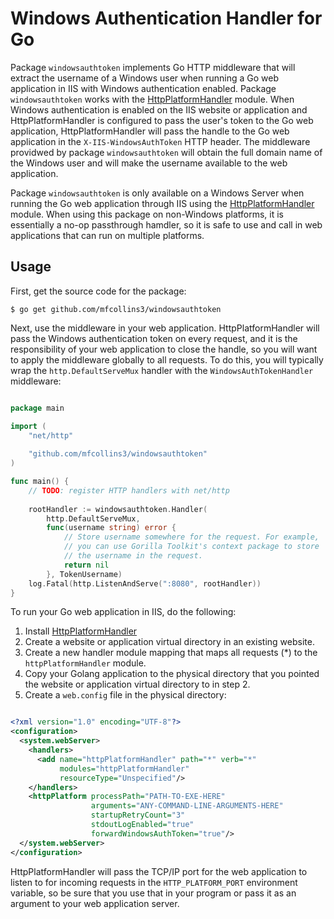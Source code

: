 Windows Authentication Handler for Go
=====================================
Package `windowsauthtoken` implements Go HTTP middleware that will
extract the username of a Windows user when running a Go web application
in IIS with Windows authentication enabled. Package `windowsauthtoken`
works with the [HttpPlatformHandler](http://www.iis.net/downloads/microsoft/httpplatformhandler)
module. When Windows authentication is enabled on the IIS website or
application and HttpPlatformHandler is configured to pass the user's
token to the Go web application, HttpPlatformHandler will pass the
handle to the Go web application in the `X-IIS-WindowsAuthToken` HTTP
header. The middleware providwed by package `windowsauthtoken` will
obtain the full domain name of the Windows user and will make the
username available to the web application.

Package `windowsauthtoken` is only available on a Windows Server when
running the Go web application through IIS using the
[HttpPlatformHandler](http://www.iis.net/downloads/microsoft/httpplatformhandler)
module. When using this package on non-Windows platforms, it is
essentially a no-op passthrough hamdler, so it is safe to use and call
in web applications that can run on multiple platforms.

Usage
-----
First, get the source code for the package:

    $ go get github.com/mfcollins3/windowsauthtoken
    
Next, use the middleware in your web application. HttpPlatformHandler
will pass the Windows authentication token on every request, and it is
the responsibility of your web application to close the handle, so you
will want to apply the middleware globally to all requests. To do this,
you will typically wrap the `http.DefaultServeMux` handler with the
`WindowsAuthTokenHandler` middleware:

```go

package main

import (
    "net/http"
    
    "github.com/mfcollins3/windowsauthtoken"
)

func main() {
    // TODO: register HTTP handlers with net/http
    
    rootHandler := windowsauthtoken.Handler(
        http.DefaultServeMux,
        func(username string) error {
            // Store username somewhere for the request. For example,
            // you can use Gorilla Toolkit's context package to store
            // the username in the request.
            return nil
        }, TokenUsername)
    log.Fatal(http.ListenAndServe(":8080", rootHandler))    
}

```

To run your Go web application in IIS, do the following:

1. Install [HttpPlatformHandler](http://www.iis.net/downloads/microsoft/httpplatformhandler)
2. Create a website or application virtual directory in an existing
   website.
3. Create a new handler module mapping that maps all requests (*) to
   the `httpPlatformHandler` module.
4. Copy your Golang application to the physical directory that you
   pointed the website or application virtual directory to in step 2.
5. Create a `web.config` file in the physical directory:

```xml

<?xml version="1.0" encoding="UTF-8"?>
<configuration>
  <system.webServer>
    <handlers>
      <add name="httpPlatformHandler" path="*" verb="*"
           modules="httpPlatformHandler"
           resourceType="Unspecified"/>
    </handlers>
    <httpPlatform processPath="PATH-TO-EXE-HERE"
                  arguments="ANY-COMMAND-LINE-ARGUMENTS-HERE"
                  startupRetryCount="3"
                  stdoutLogEnabled="true"
                  forwardWindowsAuthToken="true"/>
  </system.webServer>
</configuration>

```

HttpPlatformHandler will pass the TCP/IP port for the web application
to listen to for incoming requests in the `HTTP_PLATFORM_PORT`
environment variable, so be sure that you use that in your program or
pass it as an argument to your web application server.
